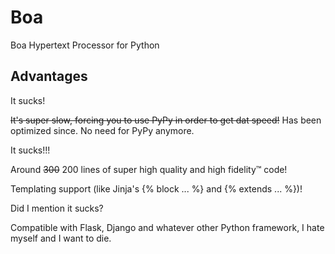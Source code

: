 # Boa
Boa Hypertext Processor for Python

## Advantages
It sucks!

~~It's super slow, forcing you to use PyPy in order to get dat speed!~~ Has been optimized since. No need for PyPy anymore.

It sucks!!!

Around ~~300~~ 200 lines of super high quality and high fidelity™ code!

Templating support (like Jinja's {% block ... %} and {% extends ... %})!

Did I mention it sucks?

Compatible with Flask, Django and whatever other Python framework, I hate myself and I want to die.
